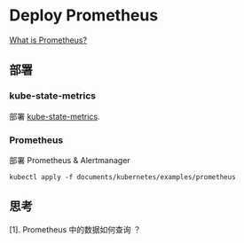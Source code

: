 # Deploy Prometheus



[What is Prometheus?](https://prometheus.io/docs/introduction/overview/#what-is-prometheus)



## 部署

### kube-state-metrics

部署 [kube-state-metrics](https://github.com/Statemood/documents/blob/master/kubernetes/deploy/403.deploy-kube-state-metrics.md).



### Prometheus

部署 Prometheus & Alertmanager

```shell
kubectl apply -f documents/kubernetes/examples/prometheus
```



## 思考



[1]. Prometheus 中的数据如何查询 ？



